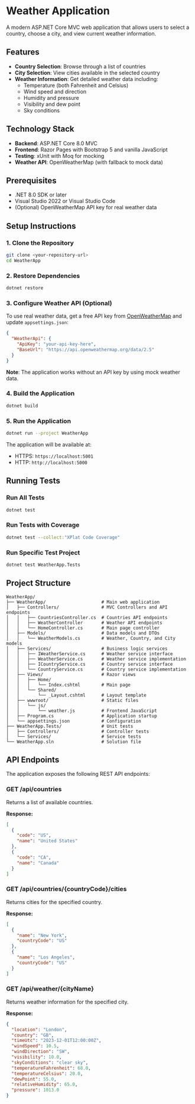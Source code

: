 ﻿# Weather Application

A modern ASP.NET Core MVC web application that allows users to select a country, choose a city, and view current weather information.

## Features

- **Country Selection**: Browse through a list of countries
- **City Selection**: View cities available in the selected country
- **Weather Information**: Get detailed weather data including:
  - Temperature (both Fahrenheit and Celsius)
  - Wind speed and direction
  - Humidity and pressure
  - Visibility and dew point
  - Sky conditions

## Technology Stack

- **Backend**: ASP.NET Core 8.0 MVC
- **Frontend**: Razor Pages with Bootstrap 5 and vanilla JavaScript
- **Testing**: xUnit with Moq for mocking
- **Weather API**: OpenWeatherMap (with fallback to mock data)

## Prerequisites

- .NET 8.0 SDK or later
- Visual Studio 2022 or Visual Studio Code
- (Optional) OpenWeatherMap API key for real weather data

## Setup Instructions

### 1. Clone the Repository
```bash
git clone <your-repository-url>
cd WeatherApp
```

### 2. Restore Dependencies
```bash
dotnet restore
```

### 3. Configure Weather API (Optional)
To use real weather data, get a free API key from [OpenWeatherMap](https://openweathermap.org/api) and update `appsettings.json`:

```json
{
  "WeatherApi": {
    "ApiKey": "your-api-key-here",
    "BaseUrl": "https://api.openweathermap.org/data/2.5"
  }
}
```

**Note**: The application works without an API key by using mock weather data.

### 4. Build the Application
```bash
dotnet build
```

### 5. Run the Application
```bash
dotnet run --project WeatherApp
```

The application will be available at:
- HTTPS: `https://localhost:5001`
- HTTP: `http://localhost:5000`

## Running Tests

### Run All Tests
```bash
dotnet test
```

### Run Tests with Coverage
```bash
dotnet test --collect:"XPlat Code Coverage"
```

### Run Specific Test Project
```bash
dotnet test WeatherApp.Tests
```

## Project Structure

```
WeatherApp/
├── WeatherApp/                     # Main web application
│   ├── Controllers/                # MVC Controllers and API endpoints
│   │   ├── CountriesController.cs  # Countries API endpoints
│   │   ├── WeatherController       # Weather API endpoints
│   │   └── HomeController.cs       # Main page controller
│   ├── Models/                     # Data models and DTOs
│   │   └── WeatherModels.cs        # Weather, Country, and City models
│   ├── Services/                   # Business logic services
│   │   ├── IWeatherService.cs      # Weather service interface
│   │   ├── WeatherService.cs       # Weather service implementation
│   │   ├── ICountryService.cs      # Country service interface
│   │   └── CountryService.cs       # Country service implementation
│   ├── Views/                      # Razor views
│   │   ├── Home/
│   │   │   └── Index.cshtml        # Main page
│   │   └── Shared/
│   │       └── _Layout.cshtml      # Layout template
│   ├── wwwroot/                    # Static files
│   │   └── js/
│   │       └── weather.js          # Frontend JavaScript
│   ├── Program.cs                  # Application startup
│   └── appsettings.json            # Configuration
├── WeatherApp.Tests/               # Unit tests
│   ├── Controllers/                # Controller tests
│   └── Services/                   # Service tests
└── WeatherApp.sln                  # Solution file
```

## API Endpoints

The application exposes the following REST API endpoints:

### GET /api/countries
Returns a list of available countries.

**Response:**
```json
[
  {
    "code": "US",
    "name": "United States"
  },
  {
    "code": "CA", 
    "name": "Canada"
  }
]
```

### GET /api/countries/{countryCode}/cities
Returns cities for the specified country.

**Response:**
```json
[
  {
    "name": "New York",
    "countryCode": "US"
  },
  {
    "name": "Los Angeles",
    "countryCode": "US"
  }
]
```

### GET /api/weather/{cityName}
Returns weather information for the specified city.

**Response:**
```json
{
  "location": "London",
  "country": "GB",
  "timeUtc": "2023-12-01T12:00:00Z",
  "windSpeed": 10.5,
  "windDirection": "SW",
  "visibility": 10.0,
  "skyConditions": "clear sky",
  "temperatureFahrenheit": 68.0,
  "temperatureCelsius": 20.0,
  "dewPoint": 55.0,
  "relativeHumidity": 65.0,
  "pressure": 1013.0
}
```